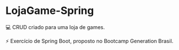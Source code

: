 # LojaGame-Spring

:computer: CRUD criado para uma loja de games.

:zap: Exercício de Spring Boot, proposto no Bootcamp Generation Brasil.
